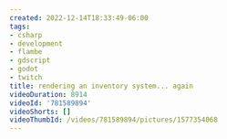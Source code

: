 ```yaml
---
created: 2022-12-14T18:33:49-06:00
tags:
- csharp
- development
- flambe
- gdscript
- godot
- twitch
title: rendering an inventory system... again
videoDuration: 8914
videoId: '781589894'
videoShorts: []
videoThumbId: /videos/781589894/pictures/1577354068
---
```

